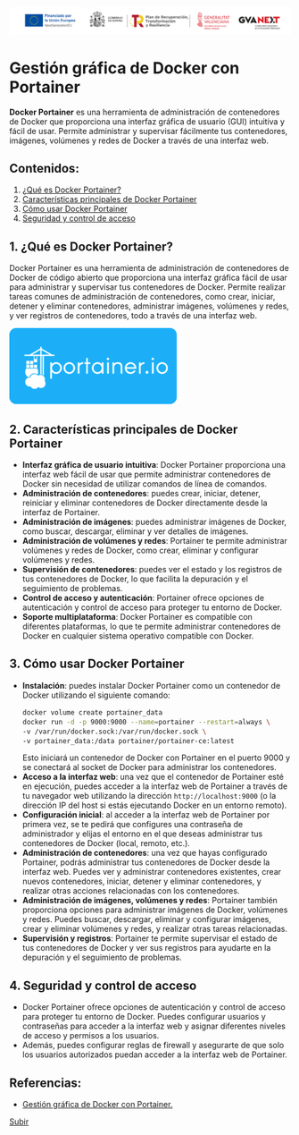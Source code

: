 ![Logotipos Fondos Next Generation](../imagenes/Logotipo_ME_FP_GV_FSE.png)
<a name="top"></a>
# Gestión gráfica de Docker con Portainer
**Docker Portainer** es una herramienta de administración de contenedores de Docker que proporciona una interfaz gráfica de usuario (GUI) intuitiva y fácil de usar. Permite administrar y supervisar fácilmente tus contenedores, imágenes, volúmenes y redes de Docker a través de una interfaz web.

## Contenidos:
1. [¿Qué es Docker Portainer?](#titulo1)
2. [Características principales de Docker Portainer](#titulo2)
3. [Cómo usar Docker Portainer](#titulo3)
4. [Seguridad y control de acceso](#titulo4)
   
<a name="titulo1"></a>
## 1. ¿Qué es Docker Portainer?
   Docker Portainer es una herramienta de administración de contenedores de Docker de código abierto que proporciona una interfaz gráfica fácil de usar para administrar y supervisar tus contenedores de Docker. Permite realizar tareas comunes de administración de contenedores, como crear, iniciar, detener y eliminar contenedores, administrar imágenes, volúmenes y redes, y ver registros de contenedores, todo a través de una interfaz web.
   
   ![Logotipo Portainer](../imagenes/L06_portainer.png)

<a name="titulo2"></a>
## 2. Características principales de Docker Portainer
   - **Interfaz gráfica de usuario intuitiva**: Docker Portainer proporciona una interfaz web fácil de usar que permite administrar contenedores de Docker sin necesidad de utilizar comandos de línea de comandos.
   - **Administración de contenedores**: puedes crear, iniciar, detener, reiniciar y eliminar contenedores de Docker directamente desde la interfaz de Portainer.
   - **Administración de imágenes**: puedes administrar imágenes de Docker, como buscar, descargar, eliminar y ver detalles de imágenes.
   - **Administración de volúmenes y redes**: Portainer te permite administrar volúmenes y redes de Docker, como crear, eliminar y configurar volúmenes y redes.
   - **Supervisión de contenedores**: puedes ver el estado y los registros de tus contenedores de Docker, lo que facilita la depuración y el seguimiento de problemas.
   - **Control de acceso y autenticación**: Portainer ofrece opciones de autenticación y control de acceso para proteger tu entorno de Docker.
   - **Soporte multiplataforma**: Docker Portainer es compatible con diferentes plataformas, lo que te permite administrar contenedores de Docker en cualquier sistema operativo compatible con Docker.

<a name="titulo3"></a>
## 3. Cómo usar Docker Portainer
   - **Instalación**: puedes instalar Docker Portainer como un contenedor de Docker utilizando el siguiente comando:
     ```bash
     docker volume create portainer_data
     docker run -d -p 9000:9000 --name=portainer --restart=always \
     -v /var/run/docker.sock:/var/run/docker.sock \
     -v portainer_data:/data portainer/portainer-ce:latest
     ```
     Esto iniciará un contenedor de Docker con Portainer en el puerto 9000 y se conectará al socket de Docker para administrar los contenedores.
   - **Acceso a la interfaz web**: una vez que el contenedor de Portainer esté en ejecución, puedes acceder a la interfaz web de Portainer a través de tu navegador web utilizando la dirección `http://localhost:9000` (o la dirección IP del host si estás ejecutando Docker en un entorno remoto).
   - **Configuración inicial**: al acceder a la interfaz web de Portainer por primera vez, se te pedirá que configures una contraseña de administrador y elijas el entorno en el que deseas administrar tus contenedores de Docker (local, remoto, etc.).
   - **Administración de contenedores**: una vez que hayas configurado Portainer, podrás administrar tus contenedores de Docker desde la interfaz web. Puedes ver y administrar contenedores existentes, crear nuevos contenedores, iniciar, detener y eliminar contenedores, y realizar otras acciones relacionadas con los contenedores.
   - **Administración de imágenes, volúmenes y redes**: Portainer también proporciona opciones para administrar imágenes de Docker, volúmenes y redes. Puedes buscar, descargar, eliminar y configurar imágenes, crear y eliminar volúmenes y redes, y realizar otras tareas relacionadas.
   - **Supervisión y registros**: Portainer te permite supervisar el estado de tus contenedores de Docker y ver sus registros para ayudarte en la depuración y el seguimiento de problemas.

<a name="titulo4"></a>
## 4. Seguridad y control de acceso
   - Docker Portainer ofrece opciones de autenticación y control de acceso para proteger tu entorno de Docker. Puedes configurar usuarios y contraseñas para acceder a la interfaz web y asignar diferentes niveles de acceso y permisos a los usuarios.
   - Además, puedes configurar reglas de firewall y asegurarte de que solo los usuarios autorizados puedan acceder a la interfaz web de Portainer.

## Referencias:
- [Gestión gráfica de Docker con Portainer.](https://colaboratorio.net/davidochobits/sysadmin/2018/gestion-grafica-docker-portainer/)

[Subir](#top)
